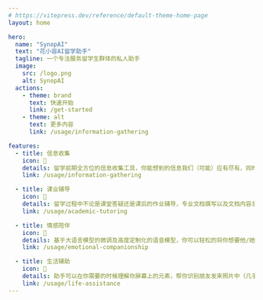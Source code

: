 ```yaml
---
# https://vitepress.dev/reference/default-theme-home-page
layout: home

hero:
  name: "SynopAI"
  text: "花小容AI留学助手"
  tagline: 一个专注服务留学生群体的私人助手
  image:
    src: /logo.png
    alt: SynopAI
  actions:
    - theme: brand
      text: 快速开始
      link: /get-started
    - theme: alt
      text: 更多内容
      link: /usage/information-gathering

features:
  - title: 信息收集
    icon: 🧩
    details: 留学前期全方位的信息收集工具，你能想到的信息我们（可能）应有尽有，同时为你提供专属的留学择校建议。
    link: /usage/information-gathering

  - title: 课业辅导
    icon: 🎯
    details: 留学过程中不论是课堂答疑还是课后的作业辅导，专业文档撰写以及文档内容总结等，统统都可以交给助手来帮你解决。
    link: /usage/academic-tutoring

  - title: 情感陪伴
    icon: 💞
    details: 基于大语言模型的微调及高度定制化的语音模型，你可以轻松的将你想要他/她/它变成你的虚拟数字人助手。可以极大地缓解你身处异国他乡的孤独情绪。
    link: /usage/emotional-companionship

  - title: 生活辅助
    icon: 🐠
    details: 助手可以在你需要的时候理解你屏幕上的元素，帮你识别朋友发来照片中（几乎）一切的内容。此外（可以基于你的课程表），为你定制专属旅行计划，规划路线等。
    link: /usage/life-assistance
---
```


<!-- markdownlint-disable MD033 MD041-->
